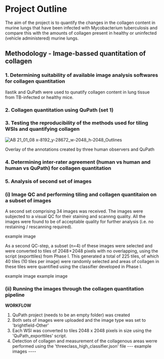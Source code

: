 # Project Outline
The aim of the project is to quantify the changes in the collagen content in murine lungs that have been infected with Mycobacterium tuberculosis and compare this with the amounts of collagen present in healthy or uninfected (vehicle administered) murine lungs.


## Methodology - Image-bassed quantitation of collagen
### 1. Determining suitability of available image analysis softwares for collagen quantitation
Ilastik and QuPath were used to qunatify collagen content in lung tissue from TB-infected or healthy mice. 

### 2. Collagen quantitation using QuPath (set 1)

### 3. Testing the reproducibility of the methods used for tiling WSIs and quantifying collagen

![AB 21_01_08 x-8192_y-28672_w-2048_h-2048_Outlines](https://github.com/COBA-NIH/Barczak_Collagen/assets/139376717/41ab21cf-6df0-475c-bac2-f52c04545585)

Overlay of the annotations created by three human observers and QuPath

### 4. Determining inter-rater agreement (human vs human and human vs QuPath) for collagen quantitation

### 5. Analysis of second set of images
### (i) Image QC and performing tiling and collagen quantitaion on a subset of images
A second set comprising 34 images was received. The images were subjected to a visual QC for their staining and scannng quality. All the images were found to be of acceptable quality for further analysis (i.e. no restaining / rescanning required).


example image






As a second QC-step, a subset (n=4) of these images were selected and were converted to tiles of 2048 × 2048 pixels with no overlapping, using the script (exporttiles) from Phase I. This generated a total of 225 tiles, of which 40 tiles (10 tiles per image) were randomly selected and areas of collagen in these tiles were quantified using the classifier developed in Phase I. 

example image
example image

### (ii) Running the images through the collagen quantitation pipeline
**WORKFLOW**
1. QuPath project (needs to be an empty folder) was created
2. Both sets of images were uploaded and the image type was set to 'brightfield-Other'
3. Each WSI was converted to tiles 2048 x 2048 pixels in size using the 'QuPath_exporttiles' script.
4. Detection of collagen and measurement of the collagenous areas werre performed using the 'threeclass_high_classifier.json' file
--- example images ----

